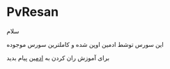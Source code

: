 # PvResan

سلام

این سورس توشط ادمین اوپن شده و کاملترین سورس موجوده

برای آموزش ران کردن به 
<a href="http://www.telegram.me/nawr_i_man_bot">ادمین</a>
پیام بدید
